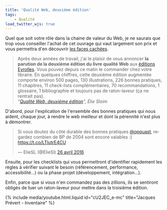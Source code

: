 ```yaml
---
title: 'Qualité Web, deuxième édition'
tags:
    - Qualité
load_twitter_wjs: true
---
```


Quel que soit votre rôle dans la chaine de valeur du Web, je ne saurais que trop
vous conseiller l'achat de cet ouvrage qui vaut largement son prix et vous
permettra d'en découvrir
[les faces cachées](https://www.quaternum.net//2016/08/26/les-faces-cachees-du-web/).

<!-- more -->

> Après deux années de travail, j'ai le plaisir de vous annoncer **la parution
> de la deuxième édition du livre qualité Web** aux
> <a href="http://www.editions-eyrolles.com/Livre/9782212144338/qualite-web-la-reference-des-professionnels-du-web" hreflang="fr">éditions
> Eyrolles</a>. Vous pouvez depuis ce matin le commander chez votre libraire. En
> quelques chiffres, cette deuxième édition augmentée comporte environ 500
> pages, 130 illustrations, 226 bonnes pratiques, 11 chapitres, 11 check-lists
> complémentaires, 70 recommandations, 1 glossaire, 1 bibliographie et toujours
> pas de raton-laveur (ça ne rentrait pas).  
> <cite>"[Qualité Web, deuxième édition](http://blog.temesis.com/post/2016/08/25/Qualite-Web-deuxieme-edition)",
> Élie Sloim</cite>

D'abord, pour l'explication de l'ensemble des bonnes pratiques qui nous aident,
chaque jour, à rendre le web meilleur et dont la pérennité n'est plus à
démontrer.

<blockquote class="twitter-tweet" data-lang="fr"><p lang="fr" dir="ltr">Si vous doutez du côté durable des bonnes pratiques <a href="https://twitter.com/opquast">@opquast</a>, regardez combien de BP de 2004 sont encore valables :) <a href="https://t.co/LTlutrE4CU">https://t.co/LTlutrE4CU</a></p>&mdash; ElieSL (@ElieSl) <a href="https://twitter.com/ElieSl/status/724916156935581696">26 avril 2016</a></blockquote>

Ensuite, pour les <span lang="en">checklists</span> qui vous permettront
d'identifier rapidement les règles à vérifier suivant le besoin (référencement,
performance, accessibilité…) ou la phase projet (développement, intégration…).

Enfin, parce que si vous n'en commandez pas des zillions, ils se sentiront
obligés de tuer un raton-laveur pour mettre dans la troisième édition.

{% include media/youtube.html.liquid id="cU2JEC_e-mc" title="Jacques Prévert - Inventaire" %}
